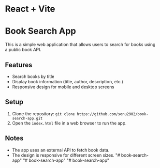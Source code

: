 # React + Vite

# Book Search App

This is a simple web application that allows users to search for books using a public book API.

## Features
- Search books by title
- Display book information (title, author, description, etc.)
- Responsive design for mobile and desktop screens

## Setup
1. Clone the repository: `git clone https://github.com/sonu2902/book-search-app.git`
2. Open the `index.html` file in a web browser to run the app.

## Notes
- The app uses an external API to fetch book data.
- The design is responsive for different screen sizes.
"# book-search-app" 
"# book-search-app" 
"# book-search-app" 
